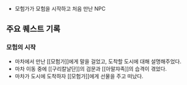 - 모험가가 모험을 시작하고 처음 만난 NPC

## 주요 퀘스트 기록

### 모험의 시작

- 마차에서 만난 [[모험가]]에게 말을 걸었고, 도착할 도시에 대해 설명해주었다.
- 마차 이동 중에 [[구리칼날단]]의 검문과 [[아말쟈족]]의 습격이 겪었다.
- 마차가 도시에 도착하자 [[모험가]]에게 선물을 주고 떠났다.
